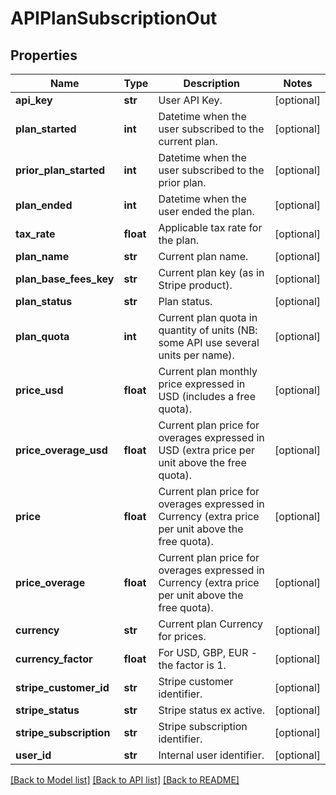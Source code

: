 # APIPlanSubscriptionOut

## Properties
Name | Type | Description | Notes
------------ | ------------- | ------------- | -------------
**api_key** | **str** | User API Key. | [optional] 
**plan_started** | **int** | Datetime when the user subscribed to the current plan. | [optional] 
**prior_plan_started** | **int** | Datetime when the user subscribed to the prior plan. | [optional] 
**plan_ended** | **int** | Datetime when the user ended the plan. | [optional] 
**tax_rate** | **float** | Applicable tax rate for the plan. | [optional] 
**plan_name** | **str** | Current plan name. | [optional] 
**plan_base_fees_key** | **str** | Current plan key (as in Stripe product). | [optional] 
**plan_status** | **str** | Plan status. | [optional] 
**plan_quota** | **int** | Current plan quota in quantity of units (NB: some API use several units per name). | [optional] 
**price_usd** | **float** | Current plan monthly price expressed in USD (includes a free quota). | [optional] 
**price_overage_usd** | **float** | Current plan price for overages expressed in USD (extra price per unit above the free quota). | [optional] 
**price** | **float** | Current plan price for overages expressed in Currency (extra price per unit above the free quota). | [optional] 
**price_overage** | **float** | Current plan price for overages expressed in Currency (extra price per unit above the free quota). | [optional] 
**currency** | **str** | Current plan Currency for prices. | [optional] 
**currency_factor** | **float** | For USD, GBP, EUR - the factor is 1. | [optional] 
**stripe_customer_id** | **str** | Stripe customer identifier. | [optional] 
**stripe_status** | **str** | Stripe status ex active. | [optional] 
**stripe_subscription** | **str** | Stripe subscription identifier. | [optional] 
**user_id** | **str** | Internal user identifier. | [optional] 

[[Back to Model list]](../README.md#documentation-for-models) [[Back to API list]](../README.md#documentation-for-api-endpoints) [[Back to README]](../README.md)


